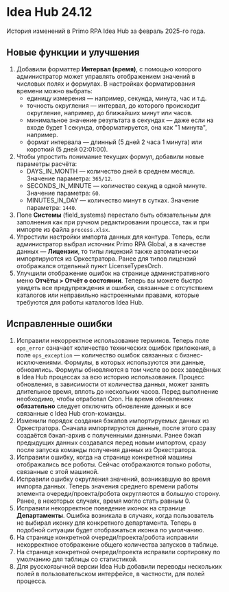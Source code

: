 # Idea Hub 24.12

История изменений в Primo RPA Idea Hub за февраль 2025-го года.


## Новые функции и улучшения

1. Добавили форматтер **Интервал (время)**, с помощью которого администратор может управлять отображением значений в числовых полях и формулах. В настройках форматирования времени можно выбрать:
   * единицу измерения — например, секунда, минута, час и т.д.
   * точность округления — интервал, до которого происходит округление, например, до ближайших минут или часов.
   * минимальное значение результата в секундах — даже если на входе будет 1 секунда, отформатируется, она как "1 минута", например.
   * формат интервала — длинный (5 дней 2 часа 1 минута) или короткий (5 дней 02:01:00).
1. Чтобы упростить понимание текущих формул, добавили новые параметры расчёта:
   * DAYS_IN_MONTH — количество дней в среднем месяце. Значение параметра: `365/12`.
   * SECONDS_IN_MINUTE — количество секунд в одной минуте. Значение параметра: `60`.
   * MINUTES_IN_DAY — количество минут в сутках. Значение параметра: `1440`.
1. Поле **Системы** (field_systems) перестало быть обязательным для заполнения как при ручном редактировании процесса, так и при импорте из файла `process.xlsx`. 
1. Упростили настройки импорта данных для контура. Теперь, если администратор выбрал источник Primo RPA Global, а в качестве данных — **Лицензии**, то типы лицензий также автоматически импортируются из Оркестратора. Ранее для типов лицензий отображался отдельный пункт LicenseTypesOrch.
1. Улучшили отображение ошибок на странице административного меню **Отчёты > Отчёт о состоянии**. Теперь вы можете быстро увидеть все предупреждения и ошибки, связанные с отсутствием каталогов или неправильно настроенными правами, которые требуются для работы каталогов Idea Hub.


## Исправленные ошибки

1. Исправили некорректное использование терминов. Теперь поле `ops_error` означает количество технических ошибок приложения, а поле `ops_exception` — количество ошибок связанных с бизнес-исключениями. Формулы, в которых используются эти данные, обновились. Формулы обновляются в том числе во всех заведённых в Idea Hub процессах за всю историю использования. Процесс обновления, в зависимости от количества данных, может занять длительное время, вплоть до нескольких часов. Перед выполнение необходимо, чтобы отработал Cron. На время обновлениях **обязательно** следует отключить обновление данных и все связанные с Idea Hub cron-команды.
1. Изменили порядок создания бэкапов импортируемых данных из Оркестратора. Сначала импортируются данные, после этого сразу создаётся бэкап-архив с полученными данными. Ранее бэкап предыдущих данных создавался перед новым импортом, сразу после запуска команды получения данных из Оркестратора.  
1. Исправили ошибку, когда на странице конкретной машины отображались все роботы. Сейчас отображаются только роботы, связанные с этой машиной. 
1. Исправили ошибку округления значений, возникавшую во время импорта данных. Теперь значения среднего времени работы элемента очереди/проекта/робота округляются в большую сторону. Ранее, в некоторых случаях, время могло стать равным 0. 
1. Исправили некорректное поведение иконок на странице **Департаменты**. Ошибка возникала в случаях, когда пользователь не выбирал иконку для конкретного департамента. Теперь в подобной ситуации будет отображаться иконка по умолчанию.
1. На странице конкретной очереди/проекта/робота исправили некорректное отображение общего количества запусков в таблице.
1. На странице конкретной очереди/проекта исправили сортировку по умолчанию для таблицы со статистикой.
1. Для русскоязычной версии Idea Hub добавили переводы нескольких полей в пользовательском интерфейсе, в частности, для полей процесса.
